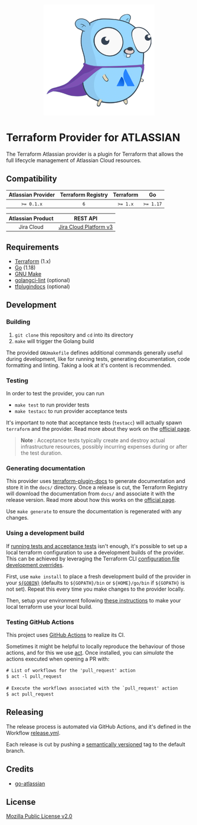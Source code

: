 <p align="center">
<img src=".github/provider-logo.png" alt="Terraform ATLASSIAN Provider logo" title="Terraform ATLASSIAN Provider" height="300" />
</p>

# Terraform Provider for ATLASSIAN 
The Terraform Atlassian provider is a plugin for Terraform that allows the full lifecycle management of Atlassian Cloud resources. 

## Compatibility

| Atlassian Provider | Terraform Registry | Terraform |     Go     |
|:------------------:|:------------------:|:---------:|:----------:|
|     `>= 0.1.x`     |         `6`        |  `>= 1.x` |  `>= 1.17` |

| Atlassian Product  |                                             REST API                                          |
|:------------------:|:---------------------------------------------------------------------------------------------:| 
|     Jira Cloud     |  [Jira Cloud Platform v3](https://developer.atlassian.com/cloud/jira/platform/rest/v3/intro/) |


## Requirements

* [Terraform](https://www.terraform.io/downloads) (1.x)
* [Go](https://go.dev/doc/install) (1.18)
* [GNU Make](https://www.gnu.org/software/make/)
* [golangci-lint](https://golangci-lint.run/usage/install/#local-installation) (optional)
* [tfplugindocs](https://github.com/hashicorp/terraform-plugin-docs) (optional)

## Development

### Building

1. `git clone` this repository and `cd` into its directory
2. `make` will trigger the Golang build

The provided `GNUmakefile` defines additional commands generally useful during development,
like for running tests, generating documentation, code formatting and linting.
Taking a look at it's content is recommended.

### Testing

In order to test the provider, you can run

* `make test` to run provider tests
* `make testacc` to run provider acceptance tests

It's important to note that acceptance tests (`testacc`) will actually spawn
`terraform` and the provider. Read more about they work on the
[official page](https://www.terraform.io/plugin/sdkv2/testing/acceptance-tests).

> **Note** : Acceptance tests typically create and destroy actual infrastructure resources, possibly incurring expenses during or after the test duration.

### Generating documentation

This provider uses [terraform-plugin-docs](https://github.com/hashicorp/terraform-plugin-docs/)
to generate documentation and store it in the `docs/` directory.
Once a release is cut, the Terraform Registry will download the documentation from `docs/`
and associate it with the release version. Read more about how this works on the
[official page](https://www.terraform.io/registry/providers/docs).

Use `make generate` to ensure the documentation is regenerated with any changes.

### Using a development build

If [running tests and acceptance tests](#testing) isn't enough, it's possible to set up a local terraform configuration
to use a development builds of the provider. This can be achieved by leveraging the Terraform CLI
[configuration file development overrides](https://www.terraform.io/cli/config/config-file#development-overrides-for-provider-developers).

First, use `make install` to place a fresh development build of the provider in your
[`${GOBIN}`](https://pkg.go.dev/cmd/go#hdr-Compile_and_install_packages_and_dependencies)
(defaults to `${GOPATH}/bin` or `${HOME}/go/bin` if `${GOPATH}` is not set). Repeat
this every time you make changes to the provider locally.

Then, setup your environment following [these instructions](https://www.terraform.io/plugin/debugging#terraform-cli-development-overrides)
to make your local terraform use your local build.

### Testing GitHub Actions

This project uses [GitHub Actions](https://docs.github.com/en/actions/automating-builds-and-tests) to realize its CI.

Sometimes it might be helpful to locally reproduce the behaviour of those actions,
and for this we use [act](https://github.com/nektos/act). Once installed, you can _simulate_ the actions executed
when opening a PR with:

```shell
# List of workflows for the 'pull_request' action
$ act -l pull_request

# Execute the workflows associated with the `pull_request' action 
$ act pull_request
```

## Releasing

The release process is automated via GitHub Actions, and it's defined in the Workflow
[release.yml](./.github/workflows/release.yml).

Each release is cut by pushing a [semantically versioned](https://semver.org/) tag to the default branch.

## Credits

*  [go-atlassian](https://github.com/ctreminiom/go-atlassian)


## License

[Mozilla Public License v2.0](./LICENSE)